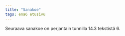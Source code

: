 ```yaml
---
title: "Sanakoe"
tags: ena6 etusivu
---
```


Seuraava sanakoe on perjantain tunnilla 14.3 tekstistä 6.
